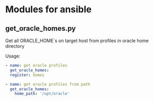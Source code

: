 # Modules for ansible

## get_oracle_homes.py
Get all ORACLE_HOME`s on target host from profiles in oracle home directory

Usage:
```yaml
- name: get oracle profiles
  get_oracle_homes:
  register: homes

- name: get oracle profiles from path
  get_oracle_homes:
    home_path: '/opt/oracle'
```